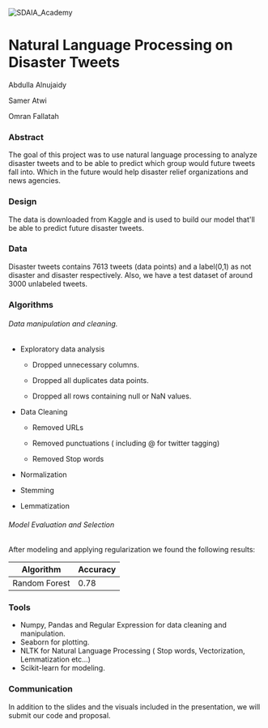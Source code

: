![SDAIA_Academy](https://user-images.githubusercontent.com/20911835/136685524-fda5c7dd-6f97-480b-bb69-4ae1ad02c460.jpeg)

# Natural Language Processing on Disaster Tweets

Abdulla Alnujaidy

Samer Atwi

Omran Fallatah

### Abstract

The goal of this project was to use natural language processing to analyze disaster tweets and to be able to predict which group would future tweets fall into. Which in the future would help disaster relief organizations and news agencies.


### Design

The data is downloaded from Kaggle and is used to build our model that'll be able to predict future disaster tweets.

### Data

Disaster tweets contains 7613  tweets (data points) and a label(0,1) as not disaster and disaster respectively. Also, we have a test dataset of around 3000 unlabeled tweets.

### Algorithms

###### Data manipulation and cleaning.

- Exploratory data analysis

  -   Dropped unnecessary columns.

  -   Dropped all duplicates data points.

  -   Dropped all rows containing null or NaN values.


- Data Cleaning

  - Removed URLs

  - Removed punctuations ( including @ for twitter tagging)

  - Removed Stop words

- Normalization

- Stemming

- Lemmatization


###### Model Evaluation and Selection


After modeling and applying regularization we found the following results:

| Algorithm | Accuracy  |
| ------------- | ------------- |
| Random Forest | 0.78    |



### Tools

-   Numpy, Pandas and Regular Expression for data cleaning and manipulation.
-   Seaborn for plotting.
-   NLTK for Natural Language Processing ( Stop words, Vectorization, Lemmatization etc...)
-   Scikit-learn for modeling.

### Communication

In addition to the slides and the visuals included in the presentation, we will submit our code and proposal.
